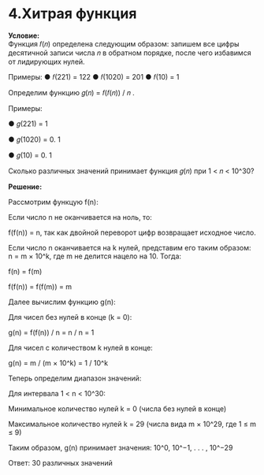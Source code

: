 # 4.Хитрая функция

**Условие:**  
Функция 𝑓(𝑛) определена следующим образом: запишем все цифры десятичной
записи числа 𝑛 в обратном порядке, после чего избавимся от лидирующих нулей.

Примеры:
● 𝑓(221) = 122
● 𝑓(1020) = 201
● 𝑓(10) = 1

Определим функцию 𝑔(𝑛) = 𝑓(𝑓(𝑛)) / 𝑛 .

Примеры:

● 𝑔(221) = 1

● 𝑔(1020) = 0. 1

● 𝑔(10) = 0. 1

Сколько различных значений принимает функция 𝑔(𝑛) при 1 < 𝑛 < 10^30?

**Решение:**

Рассмотрим функцую f(n):

 Если число n не оканчивается на ноль, то:
   
f(f(n)) = n, так как двойной переворот цифр возвращает исходное число.

 Если число n оканчивается на k нулей, представим его таким образом:
n = m × 10^k, где m не делится нацело на 10. Тогда:

f(n) = f(m)

f(f(n)) = f(f(m)) = m

Далее вычислим функцию g(n):

 Для чисел без нулей в конце (k = 0):

g(n) = f(f(n)) / n = n / n = 1

 Для чисел с количеством k нулей в конце:

g(n) = m / (m × 10^k) = 1 / 10^k

Теперь определим диапазон значений:

Для интервала 1 < n < 10^30:

 Минимальное количество нулей k = 0 (числа без нулей в конце)

 Максимальное количество нулей k = 29 (числа вида m × 10^29, где
1 ≤ m ≤ 9)

Таким образом, g(n) принимает значения:
10^0, 10^−1, . . . , 10^−29

Ответ: 30 различных значений 
